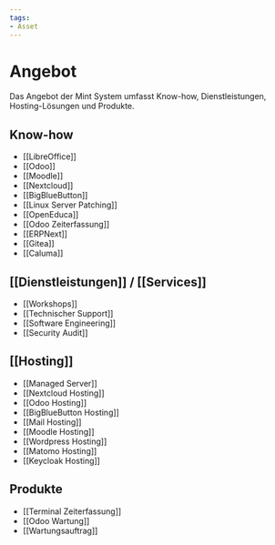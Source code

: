 ```yaml
---
tags:
- Asset
---
```

# Angebot

Das Angebot der Mint System umfasst Know-how, Dienstleistungen, Hosting-Lösungen und Produkte.

## Know-how

* [[LibreOffice]]
* [[Odoo]]
* [[Moodle]]
* [[Nextcloud]]
* [[BigBlueButton]]
* [[Linux Server Patching]]
* [[OpenEduca]]
* [[Odoo Zeiterfassung]]
* [[ERPNext]]
* [[Gitea]]
* [[Caluma]]

## [[Dienstleistungen]] / [[Services]]

* [[Workshops]]
* [[Technischer Support]]
* [[Software Engineering]]
* [[Security Audit]]

## [[Hosting]]

* [[Managed Server]]
* [[Nextcloud Hosting]]
* [[Odoo Hosting]]
* [[BigBlueButton Hosting]]
* [[Mail Hosting]]
* [[Moodle Hosting]]
* [[Wordpress Hosting]]
* [[Matomo Hosting]]
* [[Keycloak Hosting]]

## Produkte

* [[Terminal Zeiterfassung]]
* [[Odoo Wartung]]
* [[Wartungsauftrag]]
